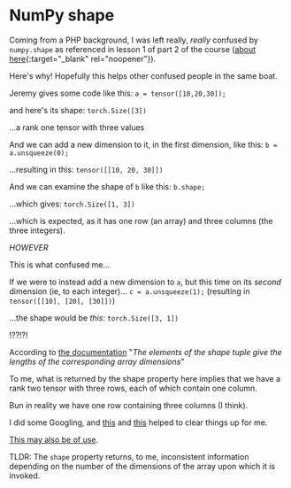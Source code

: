 # NumPy shape

Coming from a PHP background, I was left really, *really* confused by `numpy.shape` as referenced in lesson 1 of part 2 of the course ([about here](https://youtu.be/4u8FxNEDUeg?t=3433){:target="_blank" rel="noopener"}).

Here's why! Hopefully this helps other confused people in the same boat.

Jeremy gives some code like this:
`a = tensor([10,20,30]);`

and here's its shape:
`torch.Size([3])`

...a rank one tensor with three values

And we can add a new dimension to it, in the first dimension, like this:
`b = a.unsqueeze(0);`

...resulting in this:
`tensor([[10, 20, 30]])`

And we can examine the shape of `b` like this:
`b.shape;`

...which gives:
`torch.Size([1, 3])`

...which is expected, as it has one row (an array) and three columns (the three integers).

*HOWEVER*

This is what confused me...

If we were to instead add a new dimension to `a`, but this time on its *second* dimension (ie, to each integer)...
`c = a.unsqueeze(1);` (resulting in ```tensor([[10],
        [20],
        [30]])```)

...the shape would be *this*:
`torch.Size([3, 1])`

!??!?!

According to [the documentation](https://numpy.org/devdocs/reference/generated/numpy.shape.html) "*The elements of the shape tuple give the lengths of the corresponding array dimensions*"

To me, what is returned by the shape property here implies that we have a rank two tensor with three rows, each of which contain one column.

Bun in reality we have one row containing three columns (I think).

I did some Googling, and [this](https://stackoverflow.com/a/42465046/2869234) and [this](https://stackoverflow.com/a/47614552/2869234) helped to clear things up for me.

[This may also be of use](https://note.nkmk.me/en/python-numpy-ndarray-ndim-shape-size/).

TLDR: The `shape` property returns, to me, inconsistent information depending on the number of the dimensions of the array upon which it is invoked.
